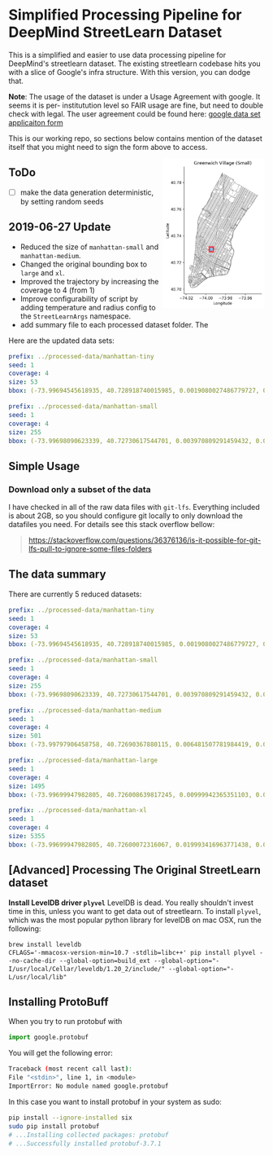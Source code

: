 # Simplified Processing Pipeline for DeepMind StreetLearn Dataset

This is a simplified and easier to use data processing pipeline for DeepMind's streetlearn 
dataset. The existing streetlearn codebase hits you with a slice of Google's infra 
structure. With this version, you can dodge that.

**Note**: The usage of the dataset is under a Usage Agreement with google. It seems it is per-
institutution level so FAIR usage are fine, but need to double check with legal. The user
agreement could be found here: [google data set applicaiton form](https://sites.google.com/view/learn-navigate-cities-nips18/dataset)

This is our working repo, so sections below contains mention of the dataset itself that
you might need to sign the form above to access.

<a href="https://github.com/episodeyang/jaynes" target="_blank"><img src="processed-data/manhattan-small/figures/bounding_box.png" alt="map of Manhattan" align="right" width="200px" style="top:20px"></a>

## ToDo

- [ ] make the data generation deterministic, by setting random seeds

## 2019-06-27 Update

- Reduced the size of `manhattan-small` and `manhattan-medium`.
- Changed the original bounding box to `large` and `xl`. 
- Improved the trajectory by increasing the coverage to 4 (from 1)
- Improve configurability of script by adding temperature and radius config to the `StreetLearnArgs` namespace.
- add summary file to each processed dataset folder. The 

Here are the updated data sets:

```yaml
prefix: ../processed-data/manhattan-tiny 
seed: 1
coverage: 4
size: 53
bbox: (-73.99694545618935, 40.728918740015985, 0.0019080027486779727, 0.0014344303765838617)
```

```yaml
prefix: ../processed-data/manhattan-small 
seed: 1
coverage: 4
size: 255
bbox: (-73.99698090623339, 40.72730617544701, 0.003970809291459432, 0.0034904597927223335)
```

## Simple Usage

### Download only a subset of the data

I have checked in all of the raw data files with `git-lfs`. Everything included is about 2GB, 
so you should configure git locally to only download the datafiles you need. For details see 
this stack overflow bellow:

> https://stackoverflow.com/questions/36376136/is-it-possible-for-git-lfs-pull-to-ignore-some-files-folders

## The data summary 

There are currently 5 reduced datasets:

```yaml
prefix: ../processed-data/manhattan-tiny 
seed: 1
coverage: 4
size: 53
bbox: (-73.99694545618935, 40.728918740015985, 0.0019080027486779727, 0.0014344303765838617)
```

```yaml
prefix: ../processed-data/manhattan-small 
seed: 1
coverage: 4
size: 255
bbox: (-73.99698090623339, 40.72730617544701, 0.003970809291459432, 0.0034904597927223335)
```

```yaml
prefix: ../processed-data/manhattan-medium 
seed: 1
coverage: 4
size: 501
bbox: (-73.99797906458758, 40.72690367880115, 0.006481507781984419, 0.004746123629082888)
```

```yaml
prefix: ../processed-data/manhattan-large 
seed: 1
coverage: 4
size: 1495
bbox: (-73.99699947982805, 40.726008639817245, 0.00999942365351103, 0.007986187313427706)
```

```yaml
prefix: ../processed-data/manhattan-xl 
seed: 1
coverage: 4
size: 5355
bbox: (-73.99699947982805, 40.72600072316067, 0.019993416963771438, 0.015995486385776303)
```

## [Advanced] Processing The Original StreetLearn dataset

**Install LevelDB driver `plyvel`**
LevelDB is dead. You really shouldn't invest time in this, unless you want to get data out of
streetlearn. To install `plyvel`, which was the most popular python library for levelDB on mac
OSX, run the following: 
```
brew install leveldb
CFLAGS='-mmacosx-version-min=10.7 -stdlib=libc++' pip install plyvel --no-cache-dir --global-option=build_ext --global-option="-I/usr/local/Cellar/leveldb/1.20_2/include/" --global-option="-L/usr/local/lib"
```
## Installing ProtoBuff

When you try to run protobuf with
```python
import google.protobuf
```
You will get the following error:
```bash
Traceback (most recent call last):
File "<stdin>", line 1, in <module>
ImportError: No module named google.protobuf
```
In this case you want to install protobuf in your system as sudo:
```bash
pip install --ignore-installed six
sudo pip install protobuf
# ...Installing collected packages: protobuf
# ...Successfully installed protobuf-3.7.1
```


